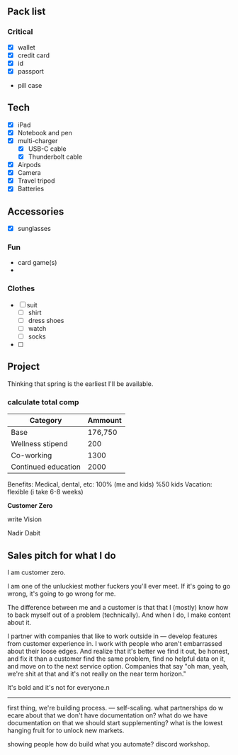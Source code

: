 ## Pack list
### Critical
- [x] wallet
- [x] credit card
- [x] id
- [x] passport
- pill case
## Tech
- [x] iPad
- [x] Notebook and pen
- [x] multi-charger
	- [x] USB-C cable
	- [x] Thunderbolt cable
- [x] Airpods
- [x] Camera
- [x] Travel tripod
- [x] Batteries
## Accessories
- [x] sunglasses
### Fun
- card game(s)
- 
### Clothes
- [ ] suit
	- [ ] shirt
	- [ ] dress shoes
	- [ ] watch
	- [ ] socks
- [ ] 

## Project

Thinking that spring is the earliest I'll be available.

### calculate total comp
| Category | Ammount|
|---|---|
|Base |176,750|
|Wellness stipend|200|
|Co-working|1300|
|Continued education| 2000|



Benefits:
Medical, dental, etc: 100% (me and kids) %50 kids
Vacation: flexible (i take 6-8 weeks)


**Customer Zero**

write Vision

Nadir Dabit

## Sales pitch for what I do
I am customer zero.

I am one of the unluckiest mother fuckers you'll ever meet.
If it's going to go wrong, it's going to go wrong for me.

The difference between me and a customer is that that I (mostly) know how to back myself out of a problem (technically). And when I do, I make content about it.

I partner with companies that like to work outside in — develop features from customer experience in. I work with people who aren't embarrassed about their loose edges. And realize that it's better we find it out, be honest, and fix it than a customer find the same problem, find no helpful data on it, and move on to the next service option. Companies that say "oh man, yeah, we're shit at that and it's not really on the near term horizon."

It's bold and it's not for everyone.n


---

first thing, we're building process. — self-scaling.
what partnerships do w ecare about that we don't have documentation on?
what do we have documentation on that we should start supplementing?
what is the lowest hanging fruit for to unlock new markets.

showing people how do build what you automate?
discord workshop.

